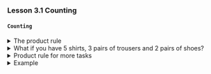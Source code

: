 ### Lesson 3.1 Counting

#### `Counting`

<details>
  <summary>The product rule</summary>
  
- Suppose there is a job with two tasks
    - There are `n` ways of completing the first task
    - There are `m` ways of completing the second task
- Then there are `m*n` ways of completing this job 
- How many ways can you pick an outfit? If you have 5 pairs of trousers and 7 shirts

5 \* 7 = 35

</details>

<details>
  <summary>What if you have 5 shirts, 3 pairs of trousers and 2 pairs of shoes?</summary>

- We can first consider 5 shirts and 3 pairs of trousers
- Using the product rule, there are `5 * 3 = 15` ways to pick an outfit
- Now, consider these `15 ways` and `two pairs of shoes`
- Again, based on the product rule, there are ` `

</details>

<details>
  <summary>Product rule for more tasks</summary>

- Suppose there is a job with `k` tasks
- If there are $n_i$ ways to completing task `i`
- Then there are $n_i * n_2 ... n_k$ ways of completing this job
- What if you have `5` shirts, `3` pairs of trousers and `2` pairs of shoes?
- There are 5 _ 3 _ 2 = 30 ways of schoosing an outfit

</details>

<details>
  <summary>Example</summary>

- How many sequences of 5 letters can yuo make using the english alphabet?

$25^5$ = 11881376

</details>

